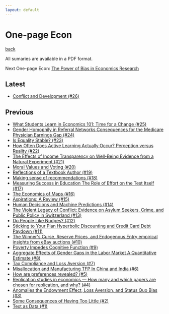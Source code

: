 ```yaml
---
layout: default
---
```


# One-page Econ

[back](./)

All sumaries are available in a PDF format.

Next One-page Econ: [The Power of Bias in Economics Research](https://onlinelibrary.wiley.com/doi/abs/10.1111/ecoj.12461)

## Latest

- [Conflict and Development (#26)](https://jjgecon.github.io/assets/ope_pdf/Conflict%20and%20Development%20(Ray%202017).pdf) 

## Previous

- [What Students Learn in Economics 101: Time for a Change (#25)](https://jjgecon.github.io/assets/ope_pdf/What%20Students%20Learn%20in%20Economics%20101%20its%20time%20for%20a%20change%20(Bowles%202020).pdf)
- [Gender Homophily in Referral Networks Consequences for the Medicare Physician Earnings Gap (#24)](https://jjgecon.github.io/assets/ope_pdf/Gender%20Homophily%20in%20Referral%20Networks%20Consequences%20for%20the%20Medicare%20Physician%20Earnings%20Gap%20(Zeltzer%202020).pdf)
- [Is Equality Stable? (#23)](https://jjgecon.github.io/assets/ope_pdf/Is%20Equality%20Stable%20(Mookheriee%202002).pdf)
- [How Often Does Active Learning Actually Occur? Perception versus Reality (#22)](https://jjgecon.github.io/assets/ope_pdf/How%20Often%20Does%20Active%20Laerning%20Actually%20Occur%20(Sheridan%202020).pdf)
- [The Effects of Income Transparency on Well-Being Evidence from a Natural Experiment (#21)](https://jjgecon.github.io/assets/ope_pdf/The%20Effects%20of%20Income%20Transparency%20on%20Well-Being%20Evidence%20from%20a%20Natural%20Experiment%20(Truglia%202020).pdf)
- [Moral Values and Voting (#20)](https://jjgecon.github.io/assets/ope_pdf/Moral%20Values%20and%20Voting%20(Enke).pdf)
- [Reflections of a Textbook Author (#19)](https://jjgecon.github.io/assets/ope_pdf/Reflections%20of%20a%20Textbook%20Author%20(Mankiw%202020).pdf)
- [Making sense of recommendations (#18)](https://jjgecon.github.io/assets/ope_pdf/Making%20sense%20of%20recommendations%20(Yeinans%20et%20al%202019).pdf)
- [Measuring Success in Education The Role of Effort on the Test Itself (#17)](https://jjgecon.github.io/assets/ope_pdf/Measuring%20Success%20in%20Education%20The%20Role%20of%20Effort%20on%20the%20Test%20Itself%20(Gneezy%20et%20al%202019).pdf)
- [The Economics of Maps (#16)](https://jjgecon.github.io/assets/ope_pdf/The%20Economics%20of%20Maps%20(Nagaraj%202020).pdf)
- [Aspirations: A Review (#15)](https://jjgecon.github.io/assets/ope_pdf/Aspirations%20a%20Review%20(Ray%20and%20Genicot%202019).pdf)
- [Human Decisions and Machine Predictions (#14)](https://jjgecon.github.io/assets/ope_pdf/Human%20Decisions%20and%20Machine%20Predictions%20(Kleinberg%20et%20al%202017).pdf)
- [The Violent Legacy of Conflict: Evidence on Asylum Seekers, Crime, and Public Policy in Switzerland (#13)](https://jjgecon.github.io/assets/ope_pdf/The%20Violent%20Legacy%20of%20Conflict%20Evidence%20on%20Asylum%20Seekers%20Crime%20and%20Public%20Policy%20in%20Switzerland%20(Cuttenier%20et%20al%202019).pdf)
- [Do People Like Nudges? (#12)](https://jjgecon.github.io/assets/ope_pdf/Do%20People%20Like%20Nudges%20(Sunstein%202015).pdf)
- [Sticking to Your Plan Hyperbolic Discounting and Credit Card Debt Paydown (#11)](https://jjgecon.github.io/assets/ope_pdf/Sticking%20to%20Your%20Plan%20Hyperbolic%20Discounting%20and%20Credit%20Card%20Debt%20Paydown%20(Kuchler%202015).pdf)
- [The Winner's Curse, Reserve Prices, and Endogenous Entry empirical insights from eBay auctions (#10)](https://jjgecon.github.io/assets/ope_pdf/The%20Winner's%20Curse%20Reserve%20Prices%20and%20Endogenous%20Entry%20empirical%20insights%20from%20eBay%20auctions%20(Bajari%20et%20al%202003).pdf)
- [Poverty Impedes Cognitive Function (#9)](https://jjgecon.github.io/assets/ope_pdf/Poverty%20Impedes%20Cognitive%20Function%20(Mani%20et%20al%202013).pdf)
- [Aggregate Effects of Gender Gaps in the Labor Market A Quantitative Estimate (#8)](https://jjgecon.github.io/assets/ope_pdf/Aggregate%20Effects%20of%20Gender%20Gaps%20in%20the%20Labor%20Market%20A%20Quantitative%20Estimate%20(Cuberes%20et%20al%202016).pdf)
- [Tax Compliance and Loss Aversion (#7)](https://jjgecon.github.io/assets/ope_pdf/Tax%20Compliance%20and%20Loss%20Aversion%20(Engström%20et%20al%202015).pdf)
- [Misallocation and Manufacturing TFP In China and India (#6)](https://jjgecon.github.io/assets/ope_pdf/Misallocation%20and%20Manufacturing%20TFP%20In%20China%20and%20India%20(Hsieh%20et%20al%202009).pdf)
- [How are preferences revealed? (#5)](https://jjgecon.github.io/assets/ope_pdf/How%20are%20preferences%20revealed%20(Beshears%20et%20al%202008).pdf)
- [Replication studies in economics — How many and which papers are chosen for replication, and why? (#4)](https://jjgecon.github.io/assets/ope_pdf/Replication%20studies%20in%20economics%20(Mueller-Langer%202019).pdf)
- [Anomalies the Endowment Effect, Loss Aversion, and Status Quo Bias (#3)](https://jjgecon.github.io/assets/ope_pdf/Anomalies%20The%20Endowment%20Effect%20Loss%20Aversion%20and%20Status%20Quo%20Bias%20(Kahneman%20et%20al%201991).pdf)
- [Some Consequences of Having Too Little (#2)](https://jjgecon.github.io/assets/ope_pdf/Some%20Consequences%20of%20Having%20Too%20Little%20(Shah%20et%20al%202012).pdf)
- [Text as Data (#1)](https://jjgecon.github.io/assets/ope_pdf/Text%20as%20Data%20(Gentzkow%20et%20al%202019).pdf)



